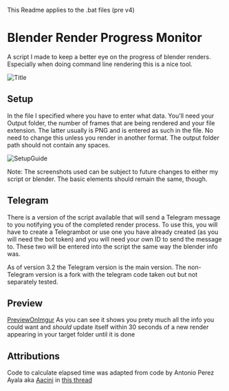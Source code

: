 This Readme applies to the .bat files (pre v4)

# Blender Render Progress Monitor
A script I made to keep a better eye on the progress of blender renders. Especially when doing command line rendering this is a nice tool.

![Title](https://i.imgur.com/R7ixkO9.png)

## Setup
In the file I specified where you have to enter what data. You'll need your Output folder, the number of frames that are being rendered and your file extension. The latter usually is PNG and is entered as such in the file. No need to change this unless you render in another format. The output folder path should not contain any spaces.

![SetupGuide](https://i.imgur.com/8yzSnWc.png)

Note: The screenshots used can be subject to future changes to either my script or blender. The basic elements should remain the same, though.

## Telegram
There is a version of the script available that will send a Telegram message to you notifying you of the completed render process.
To use this, you will have to create a Telegrambot or use one you have already created (as you will need the bot token) and you will need your own ID to send the message to. These two will be entered into the script the same way the blender info was.

As of version 3.2 the Telegram version is the main version. The non-Telegram version is a fork with the telegram code taken out but not separately tested.

## Preview
[PreviewOnImgur](https://imgur.com/a/Jeen0q2)
As you can see it shows you prety much all the info you could want and *should* update itself within 30 seconds of a new render appearing in your target folder until it is done

## Attributions
Code to calculate elapsed time was adapted from code by Antonio Perez Ayala aka [Aacini](https://stackoverflow.com/users/778560/aacini) in [this thread](https://stackoverflow.com/questions/51082845/calculate-a-duration-between-two-dates-dd-mm-yyyy-hhmmss-in-batch-file)
